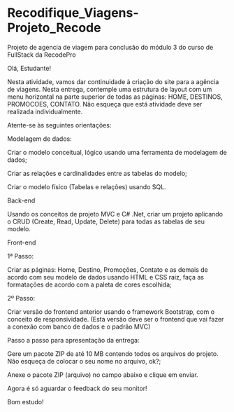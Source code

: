 # Recodifique_Viagens-Projeto_Recode
 Projeto de agencia de viagem para conclusão do módulo 3  do curso de FullStack da RecodePro

Olá, Estudante! 

Nesta atividade, vamos dar continuidade à criação do site para a agência de viagens.  Nesta entrega, contemple uma estrutura de layout com um menu horizontal na parte superior de todas as páginas: HOME, DESTINOS, PROMOCOES, CONTATO. Não esqueça que está atividade deve ser realizada individualmente.  

Atente-se às seguintes orientações:  

Modelagem de dados:  

Criar o modelo conceitual, lógico usando uma ferramenta de modelagem de dados; 

Criar as relações e cardinalidades entre as tabelas do modelo; 

Criar o modelo físico (Tabelas e relações) usando SQL. 

 

Back-end  

Usando os conceitos de projeto MVC e C# .Net, criar um projeto aplicando o CRUD (Create, Read, Update, Delete) para todas as tabelas de seu modelo. 

 

 Front-end 

1ª Passo:  

Criar as páginas: Home, Destino, Promoções, Contato e as demais de acordo com seu modelo de dados usando HTML e CSS raiz, faça as formatações de acordo com a paleta de cores escolhida; 

2º Passo:  

Criar versão do frontend anterior usando o framework Bootstrap, com o conceito de responsividade. (Esta versão deve ser o frontend que vai fazer a conexão com banco de dados e o padrão MVC) 

  

Passo a passo para apresentação da entrega: 

Gere um pacote ZIP de até 10 MB contendo todos os arquivos do projeto. Não esqueça de colocar o seu nome no arquivo, ok?;  

Anexe o pacote ZIP (arquivo) no campo abaixo e clique em enviar.  

 

Agora é só aguardar o feedback do seu monitor!  

Bom estudo!
